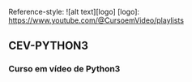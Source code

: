 Reference-style: 
![alt text][logo]
[logo]: https://www.youtube.com/@CursoemVideo/playlists
 ## CEV-PYTHON3
 ### Curso em vídeo de Python3
